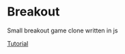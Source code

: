 # Breakout
Small breakout game clone written in js

<a href="https://developer.mozilla.org/en-US/docs/Games/Tutorials/2D_Breakout_game_pure_JavaScript">Tutorial</a>
